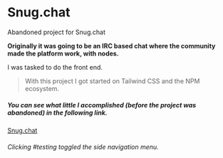 # Snug.chat
Abandoned project for Snug.chat

**Originally it was going to be an IRC based chat where the community made the platform work, with nodes.**

I was tasked to do the front end.

> With this project I got started on Tailwind CSS and the NPM ecosystem.

##### You can see what little I accomplished (before the project was abandoned) in the following link.
[Snug.chat](https://voidlessseven7.github.io/Snug.chat/)

###### Clicking #testing toggled the side navigation menu.